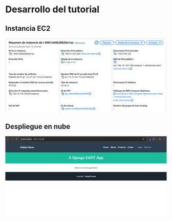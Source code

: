 # Desarrollo del tutorial

## Instancia EC2
![Instancia EC2](image.png)

## Despliegue en nube

![Nube](image-1.png)
